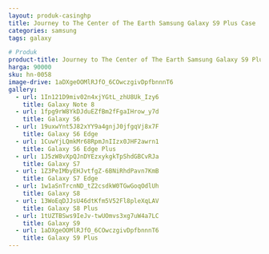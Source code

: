 ```yaml
---
layout: produk-casinghp
title: Journey to The Center of The Earth Samsung Galaxy S9 Plus Case
categories: samsung
tags: galaxy

# Produk
product-title: Journey to The Center of The Earth Samsung Galaxy S9 Plus Case
harga: 90000
sku: hn-0058
image-drive: 1aDXgeOOMlRJfO_6COwczgivDpfbnnnT6
gallery:
  - url: 1In121D9miv02n4xjYGtL_zhU8Uk_Izy6
    title: Galaxy Note 8
  - url: 1fpg9rW8YkDJduEZfBm2fFgaIHrow_y7d
    title: Galaxy S6
  - url: 19uxwYnt5J82xYY9a4gnjJ0jfgqVj8x7F
    title: Galaxy S6 Edge
  - url: 1CuwYjLQmkMr68RpmJnIIzx0JHF2awrn1
    title: Galaxy S6 Edge Plus
  - url: 1J5zW8vXpQJnDYEzxykgkTpShdGBCvRJa
    title: Galaxy S7
  - url: 1Z3PeIMbyEHJvtfgZ-6BNiRhdPavn7KmB
    title: Galaxy S7 Edge
  - url: 1w1aSnTrcnND_tZ2csdkW0TGwGoqOdlUh
    title: Galaxy S8
  - url: 13WoEqDJJsU46dtKfm5V52Fl8pleXqLAV
    title: Galaxy S8 Plus
  - url: 1tUZTBSws9IeJv-twUOmvs3xg7uW4a7LC
    title: Galaxy S9
  - url: 1aDXgeOOMlRJfO_6COwczgivDpfbnnnT6
    title: Galaxy S9 Plus
---
```

